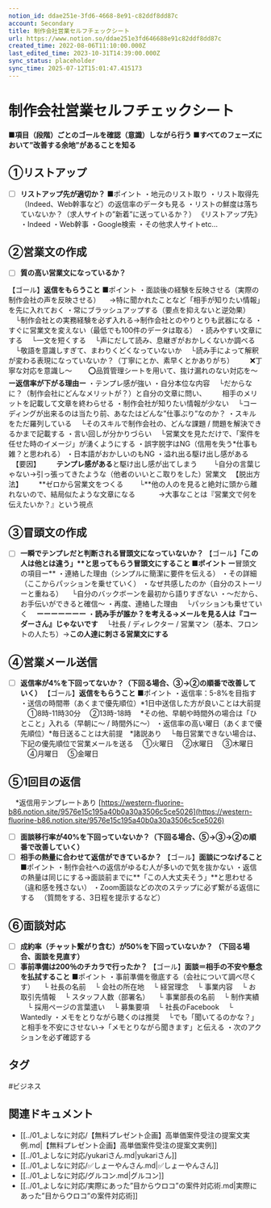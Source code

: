 ```yaml
---
notion_id: ddae251e-3fd6-4668-8e91-c82ddf8dd87c
account: Secondary
title: 制作会社営業セルフチェックシート
url: https://www.notion.so/ddae251e3fd646688e91c82ddf8dd87c
created_time: 2022-08-06T11:10:00.000Z
last_edited_time: 2023-10-31T14:39:00.000Z
sync_status: placeholder
sync_time: 2025-07-12T15:01:47.415173
---
```

# 制作会社営業セルフチェックシート

**■項目（段階）ごとのゴールを確認（意識）しながら行う**
**■すべてのフェーズにおいて”改善する余地”があることを知る**

## **①リストアップ**
- [ ] **リストアップ先が適切か？**
■ポイント
・地元のリスト取り
・リスト取得先（Indeed、Web幹事など）の返信率のデータも見る
・リストの鮮度は落ちていないか？（求人サイトの”新着”に送っているか？）
《リストアップ先》
・Indeed
・Web幹事
・Google検索
・その他求人サイトetc…
## **②営業文の作成**
- [ ] **質の高い営業文になっているか？**
  
【ゴール】**返信をもらうこと**
■ポイント
・面談後の経験を反映させる（実際の制作会社の声を反映させる）
　→特に聞かれたことなど「相手が知りたい情報」を先に入れておく
・常にブラッシュアップする（要点を抑えないと逆効果）
　└制作会社との実務経験を必ず入れる→制作会社とのやりとりも武器になる
・すぐに営業文を変えない（最低でも100件のデータは取る）
・読みやすい文章にする
　└一文を短くする
　└声にだして読み、息継ぎがおかしくないか調べる
　└敬語を意識しすぎて、まわりくどくなっていないか
　└読み手によって解釈が変わる表現になっていないか？（丁寧にとか、素早くとかありがち）
　　❌丁寧な対応を意識し〜
　　⭕️品質管理シートを用いて、抜け漏れのない対応を〜
**ー返信率が下がる理由ー**
・テンプレ感が強い
・自分本位な内容
　└だからなに？（制作会社にどんなメリットが？）と自分の文章に問い、
　　相手のメリットを記載して文章を終わらせる
・制作会社が知りたい情報が少ない
　└コーディングが出来るのは当たり前、あなたはどんな”仕事ぶり”なのか？
・スキルをただ羅列している
　└そのスキルで制作会社の、どんな課題 / 問題を解決できるかまで記載する
・言い回しが分かりづらい
　└営業文を見ただけで、「案件を任せた時のイメージ」が湧くようにする
・誤字脱字はNG（信用を失う*仕事も雑？と思われる）
・日本語がおかしいのもNG
・溢れ出る駆け出し感がある
　【要因】
　　**テンプレ感がある**と駆け出し感が出てしまう
　　└自分の言葉じゃない→引っ張ってきたような（他者のいいとこ取りをした）営業文
　【脱出方法】
　　**ゼロから営業文をつくる
　　└**他の人のを見ると絶対に頭から離れないので、結局似たような文章になる
　　　→大事なことは『営業文で何を伝えたいか？』という視点
## **③冒頭文の作成**
- [ ] **一瞬でテンプレだと判断される冒頭文になっていないか？**
【ゴール】**「この人は他とは違う」****と思ってもらう冒頭文にすること**
■ポイント
ー**冒頭文の項目ー**
・連絡した理由（シンプルに簡潔に要件を伝える）
・その詳細（ここからパッションを乗せていく）
・なぜ共感したのか（自分のストーリーと重ねる）
　└自分のバックボーンを最初から語りすぎない
・〜だから、お手伝いができると確信〜
・再度、連絡した理由
　└パッションも乗せていく
　**ーーーーーーー**
・**読み手が誰か？を考える→メールを見る人は『コーダーさん』じゃないです**
　└社長 / ディレクター / 営業マン（基本、フロントの人たち）→**この人達に刺さる営業文にする**
## ④**営業メール送信**
- [ ] **返信率が4%を下回ってないか？（下回る場合、****③→②の順番****で改善していく）**
【ゴール】**返信をもらうこと**
■ポイント
・返信率：5-8%を目指す
・送信の時間帯（あくまで優先順位）*1日中送信した方が良いことは大前提
　①8時-11時30分
　②13時-18時
　*その他、早朝や時間外の場合は「ひとこと」入れる（早朝に〜 / 時間外に〜）
・返信率の高い曜日（あくまで優先順位）*毎日送ることは大前提　*諸説あり
　└毎日営業できない場合は、下記の優先順位で営業メールを送る
　①火曜日
　②水曜日
　③木曜日
　④月曜日
　⑤金曜日
## ⑤**1回目の返信**
　*返信用テンプレートあり
[https://western-fluorine-b86.notion.site/9576e15c195a40b0a30a3506c5ce5026](https://western-fluorine-b86.notion.site/9576e15c195a40b0a30a3506c5ce5026)
- [ ] **面談移行率が40%を下回っていないか？（下回る場合、****⑤→③→②の順番****で改善していく）**
- [ ] **相手の熱量に合わせて返信ができているか？**
【ゴール】**面談につなげること**
■ポイント
・制作会社への返信がゆるむ人が多いので気を抜かない
・返信の熱量は同じにする→面談前までに**「この人大丈夫そう」**と思わせる（違和感を残さない）
・Zoom面談などの次のステップに必ず繋がる返信にする
　（質問をする、3日程を提示するなど）
## ⑥**面談対応**
- [ ] **成約率（チャット繋がり含む）が50%を下回っていないか？
（下回る場合、面談を見直す）**
- [ ] **事前準備は200％のチカラで行ったか？**
【ゴール】**面談＝相手の不安や懸念を払拭すること**
■ポイント
・事前準備を徹底する（会社について調べ尽くす）
  　└ 社長の名前
　└ 会社の所在地
　└ 経営理念
　└ 事業内容
　└ お取引先情報
　└ スタッフ人数（部署名）
　└ 事業部長の名前
　└ 制作実績
　└ 採用ページの言葉遣い
　└ 募集要項
　└ 社長のFacebook
　└ Wantedly
・メモをとりながら聴くのは推奨
　└でも「聞いてるのかな？」と相手を不安にさせない→「メモとりながら聞きます」と伝える
・次のアクションを必ず確認する

## タグ

#ビジネス 

## 関連ドキュメント

- [[../01_よしなに対応/【無料プレゼント企画】高単価案件受注の提案文実例.md|【無料プレゼント企画】高単価案件受注の提案文実例]]
- [[../01_よしなに対応/yukariさん.md|yukariさん]]
- [[../01_よしなに対応/✅しょーやんさん.md|✅しょーやんさん]]
- [[../01_よしなに対応/グルコン.md|グルコン]]
- [[../01_よしなに対応/実際にあった”目からウロコ”の案件対応術.md|実際にあった”目からウロコ”の案件対応術]]
